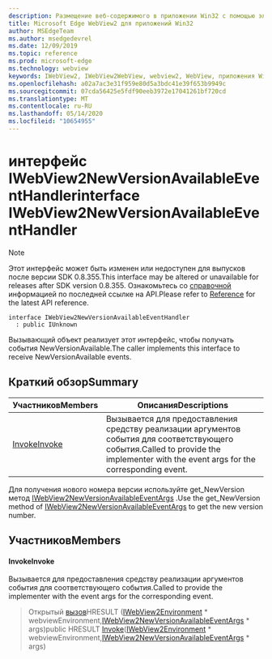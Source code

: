 ```yaml
---
description: Размещение веб-содержимого в приложении Win32 с помощью элемента управления Microsoft Edge WebView2
title: Microsoft Edge WebView2 для приложений Win32
author: MSEdgeTeam
ms.author: msedgedevrel
ms.date: 12/09/2019
ms.topic: reference
ms.prod: microsoft-edge
ms.technology: webview
keywords: IWebView2, IWebView2WebView, webview2, WebView, приложения Win32, Win32, EDGE
ms.openlocfilehash: a02a7ac3e31f959e80d5a3bdc41e39f653b9949c
ms.sourcegitcommit: 07cda56425e5fdf90eeb3972e17041261bf720cd
ms.translationtype: MT
ms.contentlocale: ru-RU
ms.lasthandoff: 05/14/2020
ms.locfileid: "10654955"
---
```

# <span data-ttu-id="a6962-104">интерфейс IWebView2NewVersionAvailableEventHandler</span><span class="sxs-lookup"><span data-stu-id="a6962-104">interface IWebView2NewVersionAvailableEventHandler</span></span> 

> [!NOTE]
> <span data-ttu-id="a6962-105">Этот интерфейс может быть изменен или недоступен для выпусков после версии SDK 0.8.355.</span><span class="sxs-lookup"><span data-stu-id="a6962-105">This interface may be altered or unavailable for releases after SDK version 0.8.355.</span></span> <span data-ttu-id="a6962-106">Ознакомьтесь со [справочной](../../../webview2-api-reference.md) информацией по последней ссылке на API.</span><span class="sxs-lookup"><span data-stu-id="a6962-106">Please refer to [Reference](../../../webview2-api-reference.md) for the latest API reference.</span></span>

```
interface IWebView2NewVersionAvailableEventHandler
  : public IUnknown
```

<span data-ttu-id="a6962-107">Вызывающий объект реализует этот интерфейс, чтобы получать события NewVersionAvailable.</span><span class="sxs-lookup"><span data-stu-id="a6962-107">The caller implements this interface to receive NewVersionAvailable events.</span></span>

## <span data-ttu-id="a6962-108">Краткий обзор</span><span class="sxs-lookup"><span data-stu-id="a6962-108">Summary</span></span>

 <span data-ttu-id="a6962-109">Участников</span><span class="sxs-lookup"><span data-stu-id="a6962-109">Members</span></span>                        | <span data-ttu-id="a6962-110">Описания</span><span class="sxs-lookup"><span data-stu-id="a6962-110">Descriptions</span></span>
--------------------------------|---------------------------------------------
[<span data-ttu-id="a6962-111">Invoke</span><span class="sxs-lookup"><span data-stu-id="a6962-111">Invoke</span></span>](#invoke) | <span data-ttu-id="a6962-112">Вызывается для предоставления средству реализации аргументов события для соответствующего события.</span><span class="sxs-lookup"><span data-stu-id="a6962-112">Called to provide the implementer with the event args for the corresponding event.</span></span>

<span data-ttu-id="a6962-113">Для получения нового номера версии используйте get_NewVersion метод [IWebView2NewVersionAvailableEventArgs](IWebView2NewVersionAvailableEventArgs.md) .</span><span class="sxs-lookup"><span data-stu-id="a6962-113">Use the get_NewVersion method of [IWebView2NewVersionAvailableEventArgs](IWebView2NewVersionAvailableEventArgs.md) to get the new version number.</span></span>

## <span data-ttu-id="a6962-114">Участников</span><span class="sxs-lookup"><span data-stu-id="a6962-114">Members</span></span>

#### <span data-ttu-id="a6962-115">Invoke</span><span class="sxs-lookup"><span data-stu-id="a6962-115">Invoke</span></span> 

<span data-ttu-id="a6962-116">Вызывается для предоставления средству реализации аргументов события для соответствующего события.</span><span class="sxs-lookup"><span data-stu-id="a6962-116">Called to provide the implementer with the event args for the corresponding event.</span></span>

> <span data-ttu-id="a6962-117">Открытый [вызов](#invoke)HRESULT ([IWebView2Environment](IWebView2Environment.md) \* webviewEnvironment,[IWebView2NewVersionAvailableEventArgs](IWebView2NewVersionAvailableEventArgs.md) \* args)</span><span class="sxs-lookup"><span data-stu-id="a6962-117">public HRESULT [Invoke](#invoke)([IWebView2Environment](IWebView2Environment.md) \* webviewEnvironment,[IWebView2NewVersionAvailableEventArgs](IWebView2NewVersionAvailableEventArgs.md) \* args)</span></span>

